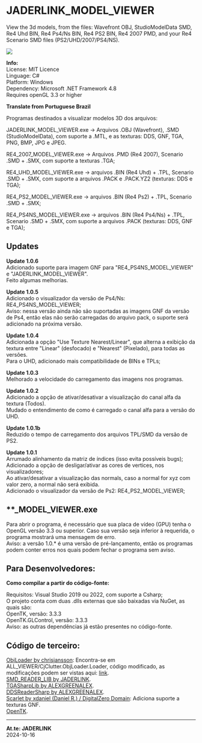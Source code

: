# JADERLINK_MODEL_VIEWER

View the 3d models, from the files: Wavefront OBJ, StudioModelData SMD, Re4 Uhd BIN, Re4 Ps4/Ns BIN, Re4 PS2 BIN, Re4 2007 PMD, and your Re4 Scenario SMD files (PS2/UHD/2007/PS4/NS).

![](https://i.imgur.com/GEkB1x4.png)

**Info:**
<br>License: MIT Licence
<br>Linguage: C#
<br>Platform: Windows
<br>Dependency: Microsoft .NET Framework 4.8
<br>Requires openGL 3.3 or higher

**Translate from Portuguese Brazil**

Programas destinados a visualizar modelos 3D dos arquivos:

JADERLINK_MODEL_VIEWER.exe -> Arquivos .OBJ (Wavefront), .SMD (StudioModelData), com suporte a .MTL, e as texturas: DDS, GNF, TGA, PNG, BMP, JPG e JPEG.

RE4_2007_MODEL_VIEWER.exe -> Arquivos .PMD (Re4 2007), Scenario .SMD + .SMX, com suporte a texturas .TGA;

RE4_UHD_MODEL_VIEWER.exe -> arquivos .BIN (Re4 Uhd) + .TPL, Scenario .SMD + .SMX, com suporte a arquivos .PACK e .PACK.YZ2 (texturas: DDS e TGA);

RE4_PS2_MODEL_VIEWER.exe -> arquivos .BIN (Re4 Ps2) + .TPL, Scenario .SMD + .SMX;

RE4_PS4NS_MODEL_VIEWER.exe -> arquivos .BIN (Re4 Ps4/Ns) + .TPL, Scenario .SMD + .SMX, com suporte a arquivos .PACK (texturas: DDS, GNF e TGA);

## Updates

**Update 1.0.6**
<br>Adicionado suporte para imagem GNF para "RE4_PS4NS_MODEL_VIEWER" e "JADERLINK_MODEL_VIEWER".
<br>Feito algumas melhorias.

**Update 1.0.5**
<br>Adicionado o visualizador da versão de Ps4/Ns: RE4_PS4NS_MODEL_VIEWER;
<br>Aviso: nessa versão ainda não são suportadas as imagens GNF da versão de Ps4, então elas não serão carregadas do arquivo pack, o suporte será adicionado na próxima versão.

**Update 1.0.4**
<br>Adicionada a opção "Use Texture Nearest/Linear", que alterna a exibição da textura entre "Linear" (desfocado) e "Nearest" (Pixelado), para todas as versões.
<br>Para o UHD, adicionado mais compatibilidade de BINs e TPLs;

**Update 1.0.3**
<br>Melhorado a velocidade do carregamento das imagens nos programas.

**Update 1.0.2**
<br>Adicionado a opção de ativar/desativar a visualização do canal alfa da textura (Todos).
<br>Mudado o entendimento de como é carregado o canal alfa para a versão do UHD.

**Update 1.0.1b**
<br>Reduzido o tempo de carregamento dos arquivos TPL/SMD da versão de PS2.

**Update 1.0.1**
<br>Arrumado alinhamento da matriz de índices (isso evita possíveis bugs);
<br>Adicionado a opção de desligar/ativar as cores de vertices, nos visualizadores;
<br>Ao ativar/desativar a visualização das normals, caso a normal for xyz com valor zero, a normal não será exibida.
<br>Adicionado o visualizador da versão de Ps2: RE4_PS2_MODEL_VIEWER;

## **_MODEL_VIEWER.exe

Para abrir o programa, é necessário que sua placa de vídeo (GPU) tenha o OpenGL versão 3.3 ou superior. Caso sua versão seja inferior à requerida, o programa mostrará uma mensagem de erro.
<br>Aviso: a versão 1.0.* é uma versão de pré-lançamento, então os programas podem conter erros nos quais podem fechar o programa sem aviso.

## Para Desenvolvedores:

**Como compilar a partir do código-fonte:**

Requisitos: Visual Studio 2019 ou 2022, com suporte a Csharp;
<br>O projeto conta com duas .dlls externas que são baixadas via NuGet, as quais são:
<br> OpenTK, versão: 3.3.3
<br> OpenTK.GLControl, versão: 3.3.3
<br> Aviso: as outras dependências já estão presentes no código-fonte.

## Código de terceiro:

[ObjLoader by chrisjansson](https://github.com/chrisjansson/ObjLoader):
Encontra-se em ALL_VIEWER/CjClutter.ObjLoader.Loader, código modificado, as modificações podem ser vistas aqui: [link](https://github.com/JADERLINK/ObjLoader).
<br>[SMD_READER_LIB by JADERLINK](https://github.com/JADERLINK/SMD_READER_LIB).
<br>[TGASharpLib by ALEXGREENALEX](https://github.com/ALEXGREENALEX/TGASharpLib).
<br>[DDSReaderSharp by ALEXGREENALEX](https://github.com/ALEXGREENALEX/DDSReaderSharp).
<br>[Scarlet by xdaniel (Daniel R.) / DigitalZero Domain](https://github.com/xdanieldzd/Scarlet): Adiciona suporte a texturas GNF.
<br>[OpenTK](https://github.com/opentk/opentk/blob/master/LICENSE.md).

-----
**At.te: JADERLINK**
<br>2024-10-16